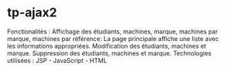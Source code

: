 # tp-ajax2
Fonctionalités :
Affichage des étudiants, machines, marque, machines par marque, machines par référence: La page principale affiche une liste avec les informations appropriées. Modification des étudiants, machines et marque. Suppression des étudiants, machines et marque.
Technologies utilisées :
JSP - JavaScript - HTML
